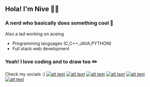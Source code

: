 ## Hola! I'm Nive 🤞🏼
### A nerd who basically does something cool 🦾
Also a lad working on aceing
* Programming languages (C,C++,JAVA,PYTHON)
* Full stack web development
### Yeah! I love coding and to draw too ✏️
Check my socials :)
[![alt text][1.1]][1]
[![alt text][2.1]][2]
[![alt text][3.1]][3]
[![alt text][4.1]][4]
[![alt text][5.1]][5]
[![alt text][6.1]][6]


<!-- links to social media icons -->
<!-- no need to change these -->

<!-- icons with padding -->

[1.1]: http://i.imgur.com/tXSoThF.png (twitter icon with padding)
[2.1]: http://i.imgur.com/P3YfQoD.png (facebook icon with padding)
[3.1]: http://i.imgur.com/yCsTjba.png (google plus icon with padding)
[4.1]: http://i.imgur.com/YckIOms.png (tumblr icon with padding)
[5.1]: http://i.imgur.com/1AGmwO3.png (dribbble icon with padding)
[6.1]: http://i.imgur.com/0o48UoR.png (github icon with padding)
    [1]: http://www.twitter.com/carlsednaoui
    [2]: http://www.facebook.com/sednaoui
    [3]: https://plus.google.com/+CarlSednaoui
    [4]: http://carlsed.tumblr.com
    [5]: http://dribbble.com/carlsednaoui
    [6]: http://www.github.com/carlsednaoui


